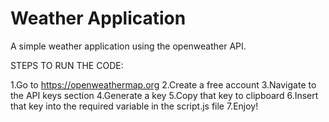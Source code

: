 # Weather Application

A simple weather application using the openweather API.

STEPS TO RUN THE CODE:

1.Go to https://openweathermap.org
2.Create a free account
3.Navigate to the API keys section
4.Generate a key
5.Copy that key to clipboard
6.Insert that key into the required variable in the script.js file
7.Enjoy!
